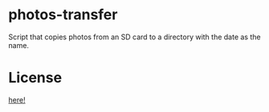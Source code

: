 photos-transfer
=======
Script that copies photos from an SD card to a directory with the date as the name.

License
=======
[here!](https://github.com/Kevinrob/photos-transfer/blob/master/LICENSE)